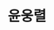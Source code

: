 ---
layout: hubs
key: Q482900
title: 윤웅렬
name: 윤웅렬
image: http://commons.wikimedia.org/wiki/Special:FilePath/Yun%20Ung-ryeol%201880.jpg
description: 조선 말기의 무신
score: 0.004972613606315869
degree: 4
---